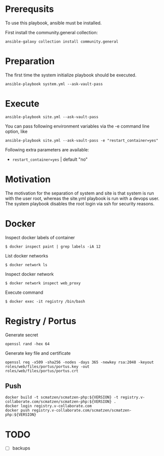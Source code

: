 Prerequsits
===========

To use this playbook, ansible must be installed.

First install the community.general collection:

    ansible-galaxy collection install community.general

Preparation
===========

The first time the system initialize playbook should be executed.

    ansible-playbook system.yml --ask-vault-pass

Execute
=======

    ansible-playbook site.yml --ask-vault-pass

You can pass following environment variables via the -e command line option, like 

    ansible-playbook site.yml --ask-vault-pass -e "restart_container=yes"

Following extra parameters are available:

* `restart_container=yes` | default "no"

Motivation
==========

The motivation for the separation of system and site is that system is run with the user root, whereas the site.yml playbook is run with a devops user. The system playbook disables the root login via ssh for security reasons.

Docker
======

Inspect docker labels of container

    $ docker inspect paint | grep labels -iA 12

List docker networks

    $ docker network ls

Inspect docker network

    $ docker network inspect web_proxy

Execute command

    $ docker exec -it registry /bin/bash

Registry / Portus
=================

Generate secret

    openssl rand -hex 64

Generate key file and certificate

    openssl req -x509 -sha256 -nodes -days 365 -newkey rsa:2048 -keyout roles/web/files/portus/portus.key -out roles/web/files/portus/portus.crt


Push
----

    docker build -t scmatzen/scmatzen-php:${VERSION} -t registry.v-collaborate.com/scmatzen/scmatzen-php:${VERSION} .
    docker login registry.v-collaborate.com
    docker push registry.v-collaborate.com/scmatzen/scmatzen-php:${VERSION}

TODO
====
- [ ] backups